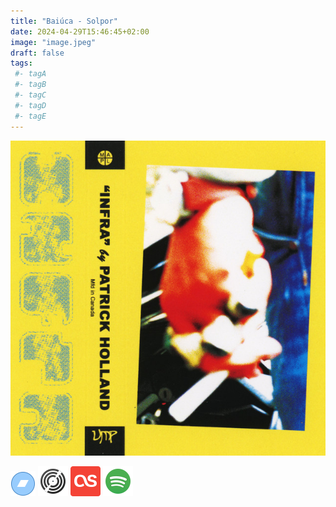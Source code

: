 ```yaml
---
title: "Baiúca - Solpor"
date: 2024-04-29T15:46:45+02:00
image: "image.jpeg"
draft: false
tags:
 #- tagA
 #- tagB
 #- tagC
 #- tagD
 #- tagE
---
```

![cover](image.jpeg (Baiúca - Solpor))
 
[![bandcamp](../links/svg/bandcamp.png (bandcamp))](https://raso.bandcamp.com/album/baiuca-solpor?from=search&search_item_id=2358681228&search_item_type=a&search_match_part=%3F&search_page_id=3370642948&search_page_no=1&search_rank=1&search_sig=ea25b84ccb7c613986caa52dc318381b)
[![discogs](../links/svg/discogs.png (discogs))](https://www.discogs.com/master/1745072)
[![lastfm](../links/svg/lastfm.png (lastfm))]()
[![spotify](../links/svg/spotify.png (putify))](https://open.spotify.com/album/2q1DwJpZOWhNW0NFYwS8rs)
 

